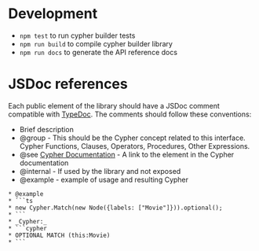 # Development

-   `npm test` to run cypher builder tests
-   `npm run build` to compile cypher builder library
-   `npm run docs` to generate the API reference docs

# JSDoc references

Each public element of the library should have a JSDoc comment compatible with [TypeDoc](https://typedoc.org/guides/overview).
The comments should follow these conventions:

-   Brief description
-   @group - This should be the Cypher concept related to this interface. Cypher Functions, Clauses, Operators, Procedures, Other Expressions.
-   @see [Cypher Documentation](https://neo4j.com/docs/cypher-manual) - A link to the element in the Cypher documentation
-   @internal - If used by the library and not exposed
-   @example - example of usage and resulting Cypher

````
* @example
* ```ts
* new Cypher.Match(new Node({labels: ["Movie"]})).optional();
* ```
* _Cypher:_
* ```cypher
* OPTIONAL MATCH (this:Movie)
* ```
````
